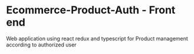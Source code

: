 # Ecommerce-Product-Auth - Front end
Web application using react redux and typescript for Product management according to authorized user 
